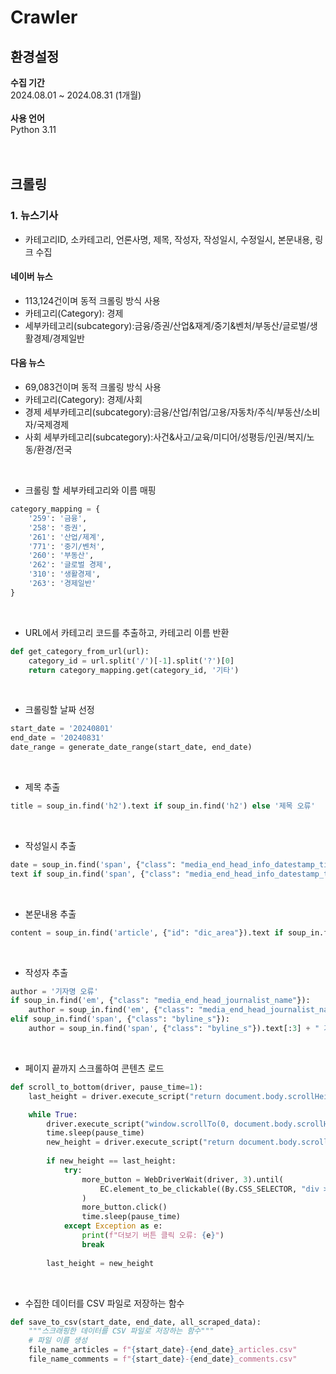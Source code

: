 # Crawler

## 환경설정
<aside>
<b>수집 기간</b>
<br/>
2024.08.01 ~ 2024.08.31 (1개월)
</aside>
<br/>
<aside>
<b>사용 언어</b>
<br/>
Python 3.11
</aside>

<br/>
<br/>

## 크롤링

### 1. 뉴스기사
- 카테고리ID, 소카테고리, 언론사명, 제목, 작성자, 작성일시, 수정일시, 본문내용, 링크 수집
#### 네이버 뉴스
- 113,124건이며 동적 크롤링 방식 사용
- 카테고리(Category): 경제
- 세부카테고리(subcategory):금융/증권/산업&재계/중기&벤처/부동산/글로벌/생활경제/경제일반
#### 다음 뉴스
- 69,083건이며 동적 크롤링 방식 사용
- 카테고리(Category): 경제/사회
- 경제 세부카테고리(subcategory):금융/산업/취업/고용/자동차/주식/부동산/소비자/국제경제
- 사회 세부카테고리(subcategory):사건&사고/교육/미디어/성평등/인권/복지/노동/환경/전국
<br/>

- 크롤링 할 세부카테고리와 이름 매핑
```python
category_mapping = {
    '259': '금융',
    '258': '증권',
    '261': '산업/제계',
    '771': '중기/벤처',
    '260': '부동산',
    '262': '글로벌 경제',
    '310': '생활경제',
    '263': '경제일반'
}
```
<br/>

- URL에서 카테고리 코드를 추출하고, 카테고리 이름 반환
```python
def get_category_from_url(url):
    category_id = url.split('/')[-1].split('?')[0]  
    return category_mapping.get(category_id, '기타')  
```
<br/>

- 크롤링할 날짜 선정
```python
start_date = '20240801'
end_date = '20240831'
date_range = generate_date_range(start_date, end_date)
```
<br/>

- 제목 추출
```python
title = soup_in.find('h2').text if soup_in.find('h2') else '제목 오류'
```
<br/>

- 작성일시 추출
```python
date = soup_in.find('span', {"class": "media_end_head_info_datestamp_time _ARTICLE_DATE_TIME"}).
text if soup_in.find('span', {"class": "media_end_head_info_datestamp_time _ARTICLE_DATE_TIME"}) else '날짜 오류'
```
<br/>

- 본문내용 추출
```python
content = soup_in.find('article', {"id": "dic_area"}).text if soup_in.find('article', {"id": "dic_area"}) else '본문 오류'
```
<br/>

- 작성자 추출
```python
author = '기자명 오류'
if soup_in.find('em', {"class": "media_end_head_journalist_name"}):
    author = soup_in.find('em', {"class": "media_end_head_journalist_name"}).text
elif soup_in.find('span', {"class": "byline_s"}):
    author = soup_in.find('span', {"class": "byline_s"}).text[:3] + " 기자"
```
<br/>

- 페이지 끝까지 스크롤하여 콘텐츠 로드
```python
def scroll_to_bottom(driver, pause_time=1):
    last_height = driver.execute_script("return document.body.scrollHeight")

    while True:
        driver.execute_script("window.scrollTo(0, document.body.scrollHeight);")
        time.sleep(pause_time)
        new_height = driver.execute_script("return document.body.scrollHeight")
        
        if new_height == last_height:
            try:
                more_button = WebDriverWait(driver, 3).until(
                    EC.element_to_be_clickable((By.CSS_SELECTOR, "div > div.section_more > a"))
                )
                more_button.click()
                time.sleep(pause_time)
            except Exception as e:
                print(f"더보기 버튼 클릭 오류: {e}")
                break
        
        last_height = new_height
```

<br/>

- 수집한 데이터를 CSV 파일로 저장하는 함수
```python
def save_to_csv(start_date, end_date, all_scraped_data):
    """스크래핑한 데이터를 CSV 파일로 저장하는 함수"""
    # 파일 이름 생성
    file_name_articles = f"{start_date}-{end_date}_articles.csv"
    file_name_comments = f"{start_date}-{end_date}_comments.csv"

